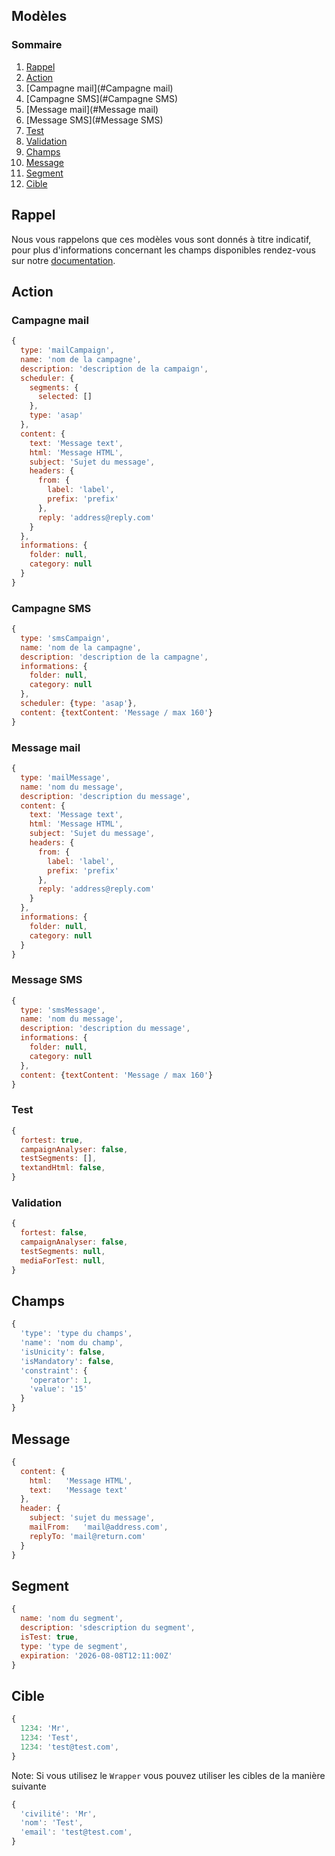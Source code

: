 ## Modèles

### Sommaire

1. [Rappel](#Rappel)
1. [Action](#Action)
  1. [Campagne mail](#Campagne mail)
  1. [Campagne SMS](#Campagne SMS)
  1. [Message mail](#Message mail)
  1. [Message SMS](#Message SMS)
  1. [Test](#Test)
  1. [Validation](#Validation)
1. [Champs](#Champs)
1. [Message](#Message)
1. [Segment](#Segment)
1. [Cible](#Cible)

## Rappel

Nous vous rappelons que ces modèles vous sont donnés à titre indicatif, pour plus d'informations concernant les champs disponibles rendez-vous sur notre [documentation](https://backoffice.mailperformance.com/doc/).

## Action

### Campagne mail
```javascript
{
  type: 'mailCampaign',
  name: 'nom de la campagne',
  description: 'description de la campaign',
  scheduler: {
    segments: {
      selected: []
    },
    type: 'asap'
  },
  content: {
    text: 'Message text',
    html: 'Message HTML',
    subject: 'Sujet du message',
    headers: {
      from: {
        label: 'label',
        prefix: 'prefix'
      },
      reply: 'address@reply.com'
    }
  },
  informations: {
    folder: null,
    category: null
  }
}
```
### Campagne SMS
```javascript
{
  type: 'smsCampaign',
  name: 'nom de la campagne',
  description: 'description de la campagne',
  informations: {
    folder: null,
    category: null
  },
  scheduler: {type: 'asap'},
  content: {textContent: 'Message / max 160'}
}
```
### Message mail
```javascript
{
  type: 'mailMessage',
  name: 'nom du message',
  description: 'description du message',
  content: {
    text: 'Message text',
    html: 'Message HTML',
    subject: 'Sujet du message',
    headers: {
      from: {
        label: 'label',
        prefix: 'prefix'
      },
      reply: 'address@reply.com'
    }
  },
  informations: {
    folder: null,
    category: null
  }
}
```
### Message SMS
```javascript
{
  type: 'smsMessage',
  name: 'nom du message',
  description: 'description du message',
  informations: {
    folder: null,
    category: null
  },
  content: {textContent: 'Message / max 160'}
}
```
### Test
```javascript
{
  fortest: true,
  campaignAnalyser: false,
  testSegments: [],
  textandHtml: false,
}
```
### Validation
```javascript
{
  fortest: false,
  campaignAnalyser: false,
  testSegments: null,
  mediaForTest: null,
}
```

## Champs
```javascript
{
  'type': 'type du champs',
  'name': 'nom du champ',
  'isUnicity': false,
  'isMandatory': false,
  'constraint': {
    'operator': 1,
    'value': '15'
  }
}
```
## Message
```javascript
{
  content: {
    html:	'Message HTML',
    text:	'Message text'
  },
  header: {
    subject: 'sujet du message',
    mailFrom:	'mail@address.com',
    replyTo: 'mail@return.com'
  }
}
```
## Segment
```javascript
{
  name: 'nom du segment',
  description: 'sdescription du segment',
  isTest: true,
  type: 'type de segment',
  expiration: '2026-08-08T12:11:00Z'
}
```
## Cible
```javascript
{
  1234: 'Mr',
  1234: 'Test',
  1234: 'test@test.com',
}
```

Note: Si vous utilisez le `Wrapper` vous pouvez utiliser les cibles de la manière suivante
```javascript
{
  'civilité': 'Mr',
  'nom': 'Test',
  'email': 'test@test.com',
}
```
